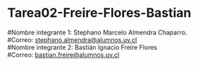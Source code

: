# Tarea02-Freire-Flores-Bastian
#Nombre integrante 1: Stephano Marcelo Almendra Chaparro.<br>
#Correo: stephano.almendra@alumnos.uv.cl<br>
#Nombre integrante 2: Bastián Ignacio Freire Flores<br>
#Correo: bastian.freire@alumnos.uv.cl<br>
